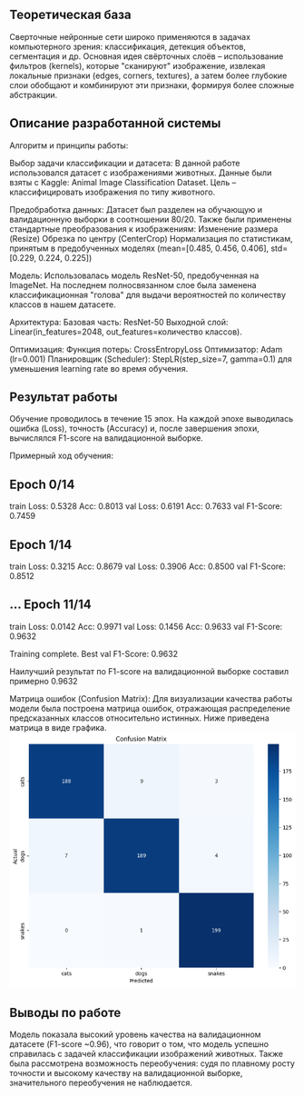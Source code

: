 ## Теоретическая база
Сверточные нейронные сети широко применяются в задачах компьютерного зрения: классификация, детекция объектов, сегментация и др. 
Основная идея свёрточных слоёв – использование фильтров (kernels), которые "сканируют" изображение, извлекая локальные признаки (edges, corners, textures), 
а затем более глубокие слои обобщают и комбинируют эти признаки, формируя более сложные абстракции.

## Описание разработанной системы
Алгоритм и принципы работы:

Выбор задачи классификации и датасета:
В данной работе использовался датасет с изображениями животных. 
Данные были взяты с Kaggle: Animal Image Classification Dataset. 
Цель – классифицировать изображения по типу животного.

Предобработка данных:
Датасет был разделен на обучающую и валидационную выборки в соотношении 80/20. 
Также были применены стандартные преобразования к изображениям:
Изменение размера (Resize)
Обрезка по центру (CenterCrop)
Нормализация по статистикам, принятым в предобученных моделях (mean=[0.485, 0.456, 0.406], std=[0.229, 0.224, 0.225])

Модель:
Использовалась модель ResNet-50, предобученная на ImageNet. 
На последнем полносвязанном слое была заменена классификационная "голова" для выдачи вероятностей по количеству классов в нашем датасете.

Архитектура:
Базовая часть: ResNet-50
Выходной слой: Linear(in_features=2048, out_features=количество классов).

Оптимизация:
Функция потерь: CrossEntropyLoss
Оптимизатор: Adam (lr=0.001)
Планировщик (Scheduler): StepLR(step_size=7, gamma=0.1) для уменьшения learning rate во время обучения.

## Результат работы
Обучение проводилось в течение 15 эпох. На каждой эпохе выводилась ошибка (Loss), точность (Accuracy) и, после завершения эпохи, вычислялся F1-score на валидационной выборке.

Примерный ход обучения:

Epoch 0/14
----------
train Loss: 0.5328 Acc: 0.8013
val Loss: 0.6191 Acc: 0.7633
val F1-Score: 0.7459

Epoch 1/14
----------
train Loss: 0.3215 Acc: 0.8679
val Loss: 0.3906 Acc: 0.8500
val F1-Score: 0.8512

...
Epoch 11/14
----------
train Loss: 0.0142 Acc: 0.9971
val Loss: 0.1456 Acc: 0.9633
val F1-Score: 0.9632

Training complete. Best val F1-Score: 0.9632

Наилучший результат по F1-score на валидационной выборке составил примерно 0.9632

Матрица ошибок (Confusion Matrix):
Для визуализации качества работы модели была построена матрица ошибок, отражающая распределение предсказанных классов относительно истинных. Ниже приведена матрица в виде графика.
![plot](./confusion_matrix.png)


## Выводы по работе
Модель показала высокий уровень качества на валидационном датасете (F1-score ~0.96), что говорит о том, что модель успешно справилась с задачей классификации изображений животных. 
Также была рассмотрена возможность переобучения: судя по плавному росту точности и высокому качеству на валидационной выборке, значительного переобучения не наблюдается.